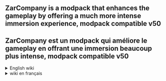 ## ZarCompany is a modpack that enhances the gameplay by offering a much more intense immersion experience, modpack compatible v50
## ZarCompany est un modpack qui améliore le gameplay en offrant une immersion beaucoup plus intense, modpack compatible v50

<details>
<summary>English wiki</summary>

## Before you start, please follow these steps. It will take 5 minutes.

### Installation

Install r2modman with this link: [r2modman](https://thunderstore.io/package/ebkr/r2modman/)

Then, on the site, click on 'Install with Mod Manager' or, in r2modman, click on 'Download'.

---

### The modpack includes 5 additional custom slots, which are explained in the photo below.

![Imgur](https://i.imgur.com/SkAbxm5.png)

You can modify the slot configurations as you wish in the "ModAuthor.ReservedObjectName.cfg" files.

---

### Other configs

If you wish to configure other modpack options, here are the main useful configurations:

- "me.loaforc.facilitymeltdown.cfg" if you find the Facility Meltdown mechanics too difficult or too easy.
- "FlipMods.HotbarPlus.cfg" if you want more or fewer inventory slots
---

### Known bugs

Here is the list of currently known bugs. Bugs are sorted by rarity (ALWAYS, COMMON, RARE, EPIC, LEGEND) from least to most rare, where ALWAYS means they happen all the time.

- ALWAYS - Healing in the ship when you have less than 20 HP does not remove the 'critical' effect.
---

### reporting bugs

If you encounter bugs, you can report them on the GitHub (link at the top left of the header). This will allow me to fix them.

</details>

<details>
<summary>wiki en français</summary>

## Avant de commencer, veuillez suivre ces étapes. Cela prendra 5 minutes.

### Installation

Installez r2modman avec ce lien: [r2modman](https://thunderstore.io/package/ebkr/r2modman/)

Puis, sur le site, cliquez sur 'Install with Mod Manager' ou, dans r2modman, cliquez sur 'Download'.

---

### Le modpack comprend 5 slots supplémentaires personnalisés, qui sont expliqués sur la photo ci-dessous.

![Imgur](https://i.imgur.com/SkAbxm5.png)

Vous pouvez modifier les configurations des slots comme vous le souhaitez dans les fichiers "AuteurDuMod.ReservedNomDeLObjet.cfg".

---

### Autres configs

Si vous souhaitez configurer d'autres options du modpack, voici les principales configurations utiles :

- "me.loaforc.facilitymeltdown.cfg" si vous trouvez la mécanique de Facility Meltdown trop difficile ou trop facile
- "FlipMods.HotbarPlus.cfg" si vous voulez plus ou moins de slots d'inventaire

---

### Bugs connus

Voici la liste des bugs actuellement connus. Les bugs sont triés selon une liste de rareté (ALWAYS, COMMUN, RARE, EPIC, LEGEND) du moins rare au plus rare, où ALWAYS signifie qu'ils se produisent tout le temps.

- ALWAYS - Se soigner dans le ship quand on a moins de 20 PV n'enlève pas l'effet 'critical'
---
### signaler des bugs

Si vous rencontrez des bugs, vous pouvez les signaler sur le GitHub (lien en haut à gauche de l'entête), ou sur le Discord (lien ci-dessous). Cela me permettrait de les corriger.

### Rejoignez le serveur discord!
[![Imgur](https://i.imgur.com/7XUKRV9.png)](https://discord.gg/cfDT9kYpWt)

</details>